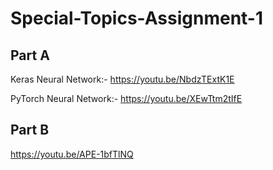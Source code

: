 # Special-Topics-Assignment-1

## Part A
Keras Neural Network:- https://youtu.be/NbdzTExtK1E

PyTorch Neural Network:- https://youtu.be/XEwTtm2tIfE

## Part B

https://youtu.be/APE-1bfTlNQ